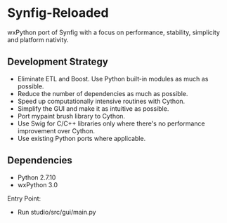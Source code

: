 Synfig-Reloaded
====================
wxPython port of Synfig with a focus on performance, stability, simplicity and platform nativity.

Development Strategy
--------------------
- Eliminate ETL and Boost. Use Python built-in modules as much as possible.
- Reduce the number of dependencies as much as possible.
- Speed up computationally intensive routines with Cython.
- Simplify the GUI and make it as intuitive as possible.
- Port mypaint brush library to Cython.
- Use Swig for C/C++ libraries only where there's no performance improvement over Cython.
- Use existing Python ports where applicable.

Dependencies
--------------
- Python 2.7.10
- wxPython 3.0


Entry Point:
- Run studio/src/gui/main.py


